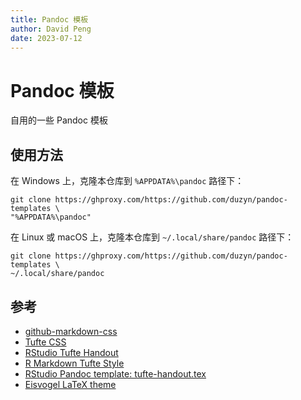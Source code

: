 ```yaml
---
title: Pandoc 模板
author: David Peng
date: 2023-07-12
---
```


<!-- markdownlint-disable MD025 -->

# Pandoc 模板

自用的一些 Pandoc 模板

## 使用方法

在 Windows 上，克隆本仓库到 `%APPDATA%\pandoc` 路径下：

    git clone https://ghproxy.com/https://github.com/duzyn/pandoc-templates \
    "%APPDATA%\pandoc"

在 Linux 或 macOS 上，克隆本仓库到 `~/.local/share/pandoc` 路径下：

    git clone https://ghproxy.com/https://github.com/duzyn/pandoc-templates \
    ~/.local/share/pandoc

## 参考

- [github-markdown-css](https://github.com/sindresorhus/github-markdown-css)
- [Tufte CSS](https://edwardtufte.github.io/tufte-css/)
- [RStudio Tufte Handout](https://rstudio.github.io/tufte/)
- [R Markdown Tufte Style](https://rstudio.github.io/tufte/cn/)
- [RStudio Pandoc template: tufte-handout.tex](https://raw.githubusercontent.com/rstudio/tufte/master/inst/rmarkdown/templates/tufte_handout/resources/tufte-handout.tex)
- [Eisvogel LaTeX theme](https://github.com/Wandmalfarbe/pandoc-latex-template)

